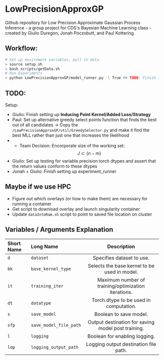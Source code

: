 # LowPrecisionApproxGP
Github repository for Low Precision Approximate Gaussian Process Inference - a group project for CDS's Bayesian Machine Learning class - created by Giulio Duregon, Jonah Poczobutt, and Paul Kottering.

## Workflow:
```bash
# Set up enviroment variables, pull in data
> source setup.sh
> bash scripts/getData.sh
# Run Experiments
> python LowPrecisionApproxGP/model_runner.py -l True ## TODO: Finish this with all the args

```

## TODO: 
Setup:
- Giulio: Finish setting up **Inducing Point Kernel/Added Loss/Strategy**
- Paul: Set up alternative greedy select points function that finds the best out of all candidates -> Copy the `/LowPrecisionApproxGP/util/GreedySelector.py` and make it find the best MLL rather than just one that increases the likelihood
- - Team Decision: Encorporate size of the working set: 
$$J \subset \{n-m\}$$
- Giulio: Set up testing for variable precision torch dtypes and assert that the return values conform to these dtypes
- Jonah + Giulio: Finish setting up experiment_runner

## Maybe if we use HPC
- Figure out which overlays (or how to make them) are necessary for running a container
- Get script to download overlay and launch singularity container
- Update `dataIntoRam.sh` script to point to saved file location on cluster


## Variables / Arguments Explanation
| Short Name | Long Name | Description |
| :------------ | :------------ |  :-----------: |
| `d` | `dataset` | Specifies dataset to use. |
| `bk` | `base_kernel_type` | Selects the base kernel to be used in model. |
| `it` | `training_iter` |  Maximum number of training/optimization iterations. |
| `dt` | `datatype` | Torch.dtype to be used in computation. |
| `s` | `save_model` |  Boolean to save model. |
| `sfp` | `save_model_file_path` |  Output destination for saving model post training. |
| `l` | `logging` |  Boolean for enabling logging. |
|`lop` | `logging_output_path` |  Logging output destination file path. |